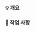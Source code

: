 <!-- 
    PR 제목은 다음과 같은 형식으로 작성합니다.

    gitmoji [Feature/domain-issue number] title
    ex) :sparkles: [Feature/diary-1] 일기 작성 기능 구현
    
    PR에 사용되는 Gitmoji 가이드입니다.
    
    feat(✨) - Introduce new features
    fix(🐛) - Fix a bug
    docs(📝) - Add or update documentation
    style(🎨) - Improve structure / format of the code
    refactor(♻️) - Refactor code
    perf(⚡️) - Improve performance
    test(✅) - Add or update tests
    build(👷) - Add or update CI build system
    ci(💚) - Fix CI Build
    chore(⚙️) - Other changes 
    revert(⏪️) - Revert changes
    hotfix(🚑️) - Critical hotfix
    bad code(💩)- Write bad code that needs to be improved.
-->

### 💡 개요
<!-- 해당 pr이 등록된 배경, 개요를 간단하게 작성해보세요 -->
<!-- #뒤에는 이슈 번호를 걸어서 이슈에 대한 개요 추가-->
<!-- resolved #0 -->



### 📑 작업 사항


